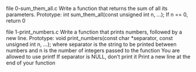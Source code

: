 file 0-sum_them_all.c Write a function that returns the sum of all its parameters.
Prototype: int sum_them_all(const unsigned int n, ...);
If n == 0, return 0

file 1-print_numbers.c Write a function that prints numbers, followed by a new line.
Prototype: void print_numbers(const char *separator, const unsigned int n, ...);
where separator is the string to be printed between numbers
and n is the number of integers passed to the function
You are allowed to use printf
If separator is NULL, don’t print it
Print a new line at the end of your function




